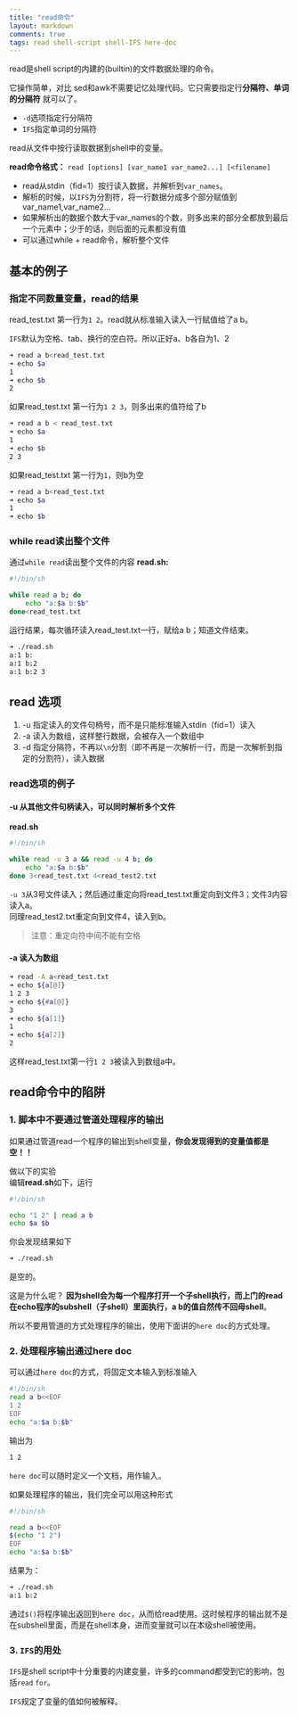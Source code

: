 ```yaml
---
title: "read命令"
layout: markdown
comments: true
tags: read shell-script shell-IFS here-doc
---
```


read是shell script的内建的(builtin)的文件数据处理的命令。

它操作简单，对比
sed和awk不需要记忆处理代码。它只需要指定行**分隔符、单词的分隔符** 就可以了。

- `-d`选项指定行分隔符
- `IFS`指定单词的分隔符

read从文件中按行读取数据到shell中的变量。

**read命令格式：**
`read [options] [var_name1 var_name2...] [<filename]`

- read从stdin（fid=1）按行读入数据，并解析到`var_names`。
- 解析的时候，以`IFS`为分割符，将一行数据分成多个部分赋值到 var_name1,var_name2...
- 如果解析出的数据个数大于var_names的个数，则多出来的部分全都放到最后一个元素中；少于的话，则后面的元素都没有值
- 可以通过while + read命令，解析整个文件


## 基本的例子

### 指定不同数量变量，read的结果
read_test.txt 第一行为`1 2`。read就从标准输入读入一行赋值给了a b。

`IFS`默认为空格、tab、换行的空白符。所以正好a、b各自为1、2
```bash
➜ read a b<read_test.txt
➜ echo $a
1
➜ echo $b
2
```

如果read_test.txt 第一行为`1 2 3`，则多出来的值符给了b
```bash
➜ read a b < read_test.txt
➜ echo $a
1
➜ echo $b
2 3
```
如果read_test.txt 第一行为`1`，则b为空
```bash
➜ read a b<read_test.txt
➜ echo $a
1
➜ echo $b

```

### while read读出整个文件
通过`while read`读出整个文件的内容
**read.sh:**
```bash
#!/bin/sh

while read a b; do
	echo "a:$a b:$b"
done<read_test.txt

```

运行结果，每次循环读入read_test.txt一行，赋给a b；知道文件结束。
```bash
➜ ./read.sh
a:1 b:
a:1 b:2
a:1 b:2 3
```

## read 选项
1. -u 指定读入的文件句柄号，而不是只能标准输入stdin（fid=1）读入
2. -a 读入为数组，这样整行数据，会被存入一个数组中
3. -d 指定分隔符，不再以`\n`分割（即不再是一次解析一行，而是一次解析到指定的分割符），读入数据

### read选项的例子

#### -u 从其他文件句柄读入，可以同时解析多个文件
**read.sh**
```bash
#!/bin/sh

while read -u 3 a && read -u 4 b; do
	echo "a:$a b:$b"
done 3<read_test.txt 4<read_test2.txt
```
`-u 3`从3号文件读入；然后通过重定向将read_test.txt重定向到文件3；文件3内容读入a。  
同理read_test2.txt重定向到文件4，读入到b。  
>注意：重定向符中间不能有空格

#### -a 读入为数组
```bash
➜ read -A a<read_test.txt
➜ echo ${a[@]}
1 2 3
➜ echo ${#a[@]}
3
➜ echo ${a[1]}
1
➜ echo ${a[2]}
2
```
这样read_test.txt第一行`1 2 3`被读入到数组a中。


## read命令中的陷阱

### 1. 脚本中不要通过管道处理程序的输出

如果通过管道read一个程序的输出到shell变量，**你会发现得到的变量值都是空！！**

做以下的实验  
编辑**read.sh**如下，运行
```bash
#!/bin/sh

echo "1 2" | read a b
echo $a $b
```

你会发现结果如下
```bash
➜ ./read.sh

```
是空的。

这是为什么呢？ **因为shell会为每一个程序打开一个子shell执行，而上门的read在echo程序的subshell（子shell）里面执行，a b的值自然传不回母shell**。

所以不要用管道的方式处理程序的输出，使用下面讲的`here doc`的方式处理。


### 2. 处理程序输出通过here doc

可以通过`here doc`的方式，将固定文本输入到标准输入
```bash
#!/bin/sh
read a b<<EOF
1 2
EOF
echo "a:$a b:$b"
```

输出为
```bash
1 2
```
`here doc`可以随时定义一个文档，用作输入。

如果处理程序的输出，我们完全可以用这种形式
```bash
#!/bin/sh

read a b<<EOF
$(echo "1 2")
EOF
echo "a:$a b:$b"
```

结果为：
```bash
➜ ./read.sh
a:1 b:2
```
通过`$()`将程序输出返回到`here doc`，从而给read使用。这时候程序的输出就不是在subshell里面，而是在shell本身，进而变量就可以在本级shell被使用。

### 3. `IFS`的用处

`IFS`是shell script中十分重要的内建变量，许多的command都受到它的影响，包括`read` `for`。

`IFS`规定了变量的值如何被解释。
